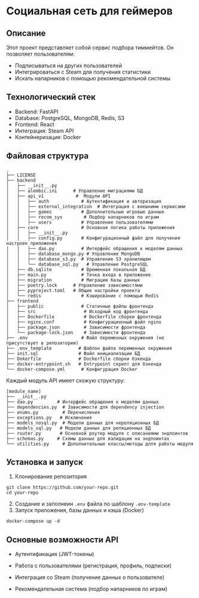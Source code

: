# Социальная сеть для геймеров

## Описание

Этот проект представляет собой сервис подбора тиммейтов. Он позволяет пользователям:
* Подписываться на других пользователей
* Интегрироваться с Steam для получения статистики
* Искать напарников с помощью рекомендательной системы

## Технологический стек
* Backend: FastAPI
* Database: PostgreSQL, MongoDB, Redis, S3
* Frontend: React
* Интеграция: Steam API
* Контейнеризация: Docker

## Файловая структура
```
.
├── LICENSE
├── backend
│   ├── __init__.py
│   ├── alembic.ini		 # Управление миграциями БД
│   ├── api_v1			  #  Модули API
│   │   ├── auth            # Аутентификация и авторизация
│   │   ├── external_integration  # Интеграция с внешними сервисами
│   │   ├── games           # Дополнительные игровые данные
│   │   ├── recom_sys        # Подбор напарников по играм
│   │   ├── users           # Управление пользователями
│   ├── core                # Основная логика работы приложения
│   │   ├── __init__.py
│   │   ├── config.py 	  	# Конфигурационный файл для получения настроек приложения
│   │   ├── dao.py		  	# Интерфейс обращения к моделям данных
│   │   ├── database_mongo.py # Управление MongoDB
│   │   ├── database_s3.py	# Управление S3 хранилищем
│   │   └── database_sql.py   # Управление PostgreSQL
│   ├── db.sqlite           # Временная локальная БД
│   ├── main.py             # Точка входа в приложение
│   ├── migration           # Миграции базы данных
│   ├── poetry.lock		 # Управление зависимостями
│   ├── pyproject.toml 	 # Общие настройки проекта
│   └── redis               # Кэширование с помощью Redis
├── frontend
│   ├── public              # Статичные файлы фронтенда
│   ├── src                  # Исходный код фронтенда
│   ├── Dockerfile           # Dockerfile сборки фронтенда
│   ├── nginx.conf           # Конфигурационный файл nginx
│   ├── package.json         # Зависимости фронтенда
│   └── package-lock.json    # Зависимости фронтенда
├── .env					# Файл переменных окружения (не присутствует в репозитории)
├── .env_template		   # Шаблон файла переменных окружения
├── init.sql    		   # Файл инициализации БД
├── Dokerfile   		   # Dockerfile сборки бэкенда
├── docker-entrypoint.sh   # Entrypoint скрипт для бэкенда
└── docker-compose.yml      # Конфигурация Docker

```
Каждый модуль API имеет схожую структуру:
```
[module_name]
├── __init__.py
├── dao.py		   # Интерфейс обращения к моделям данных
├── dependencies.py  # Зависимости для dependency injection
├── enums.py		 # Перечисления
├── exceptions.py	# Исключения
├── models_nosql.py  # Модели данных для нереляционных БД
├── models_sql.py	# Модели данных для реляционных БД
├── router.py		# Основной роутер модуля с описаниями эндпоинтов
├── schemas.py	   # Схемы данных для валидации на эндпоинтах
└── utilities.py	 # Дополнительные классы/методы длля работы модуля
```

## Установка и запуск

1. Клонирование репозитория
```
git clone https://github.com/your-repo.git
cd your-repo
```
2. Создание и заполнеин ```.env``` файла по шаблону ```.env-template```
3. Запуск приложения, базы данных и кэша (Docker)
```
docker-compose up -d
```

## Основные возможности API

* Аутентификация (JWT-токены)

* Работа с пользователями (регистрация, профиль, подписки)

* Интеграция со Steam (получение данных о пользователе)

* Рекомендательная система (подбор напарников по играм)